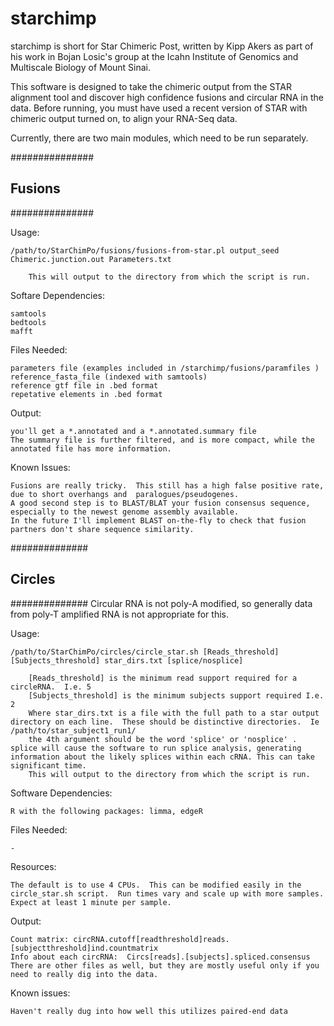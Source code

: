 starchimp
==========
starchimp is short for Star Chimeric Post, written by Kipp Akers as part of his work in Bojan Losic's group at the Icahn Institute of Genomics and Multiscale Biology of Mount Sinai.   

This software is designed to take the chimeric output from the STAR alignment tool and discover high confidence fusions and circular RNA in the data. 
Before running, you must have used a recent version of STAR with chimeric output turned on, to align your RNA-Seq data.

Currently, there are two main modules, which need to be run separately. 

###############
##  Fusions  ##
###############

Usage:

	/path/to/StarChimPo/fusions/fusions-from-star.pl output_seed Chimeric.junction.out Parameters.txt
	
		This will output to the directory from which the script is run. 

Softare Dependencies:

	samtools
	bedtools
	mafft

Files Needed:
	
	parameters file (examples included in /starchimp/fusions/paramfiles )
	reference_fasta_file (indexed with samtools)
	reference gtf file in .bed format
	repetative elements in .bed format

Output:

	you'll get a *.annotated and a *.annotated.summary file
	The summary file is further filtered, and is more compact, while the annotated file has more information.  

Known Issues:

	Fusions are really tricky.  This still has a high false positive rate, due to short overhangs and  paralogues/pseudogenes. 
	A good second step is to BLAST/BLAT your fusion consensus sequence, especially to the newest genome assembly available. 
	In the future I'll implement BLAST on-the-fly to check that fusion partners don't share sequence similarity. 


##############
## Circles ##
##############
Circular RNA is not poly-A modified, so generally data from poly-T amplified RNA is not appropriate for this.    

Usage:

	/path/to/StarChimPo/circles/circle_star.sh [Reads_threshold] [Subjects_threshold] star_dirs.txt [splice/nosplice]

		[Reads_threshold] is the minimum read support required for a circleRNA.  I.e. 5
		[Subjects_threshold] is the minimum subjects support required I.e. 2
		Where star_dirs.txt is a file with the full path to a star output directory on each line.  These should be distinctive directories.  Ie /path/to/star_subject1_run1/  
		the 4th argument should be the word 'splice' or 'nosplice' .  splice will cause the software to run splice analysis, generating information about the likely splices within each cRNA. This can take significant time. 
		This will output to the directory from which the script is run. 

Software Dependencies:
	
	R with the following packages: limma, edgeR

Files Needed:

	-

Resources:

	The default is to use 4 CPUs.  This can be modified easily in the circle_star.sh script.  Run times vary and scale up with more samples.  Expect at least 1 minute per sample. 

Output:

	Count matrix: circRNA.cutoff[readthreshold]reads.[subjectthreshold]ind.countmatrix
	Info about each circRNA:  Circs[reads].[subjects].spliced.consensus
	There are other files as well, but they are mostly useful only if you need to really dig into the data. 

Known issues:

	Haven't really dug into how well this utilizes paired-end data
